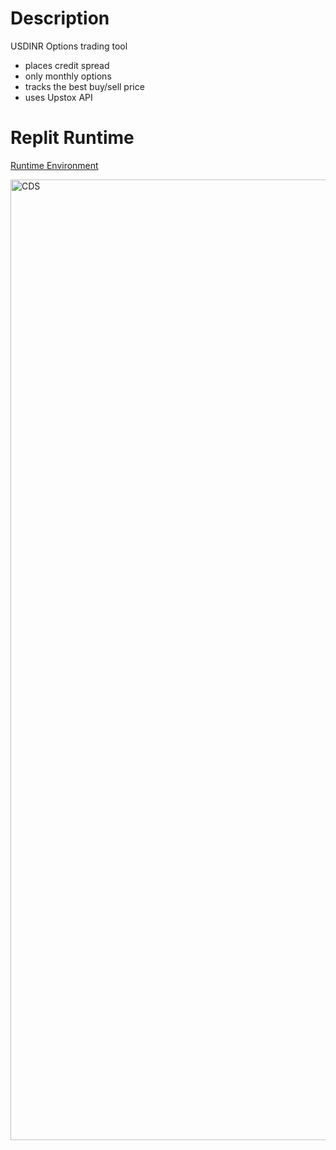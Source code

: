 # Description

USDINR Options trading tool

- places credit spread
- only monthly options
- tracks the best buy/sell price
- uses Upstox API

# Replit Runtime

[Runtime Environment](https://replit.com/@HarshVardhan4/Currency-trading-USDI)


<img width="1537" alt="CDS" src="https://github.com/TrakBit/CDS/assets/3825401/5b83f0b3-829d-4214-a050-a9d7cf1d7b85">
